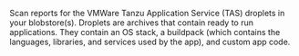 Scan reports for the VMWare Tanzu Application Service (TAS) droplets in your blobstore(s).
Droplets are archives that contain ready to run applications.
They contain an OS stack, a buildpack (which contains the languages, libraries, and services used by the app), and custom app code.
